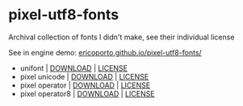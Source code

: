 # pixel-utf8-fonts
Archival collection of fonts I didn't make, see their individual license

See in engine demo: [ericoporto.github.io/pixel-utf8-fonts/](https://ericoporto.github.io/pixel-utf8-fonts/index.html)

- unifont | [DOWNLOAD](unifont/unifont-14.0.04.ttf) | [LICENSE](unifont/LICENSE.txt)
- pixel unicode | [DOWNLOAD](pixel_unicode/Pixel-UniCode.ttf) | [LICENSE](pixel_unicode/LICENSE.txt)
- pixel operator | [DOWNLOAD](pixeloperator/PixelOperator.ttf) | [LICENSE](pixeloperator/LICENSE.txt)
- pixel operator8 | [DOWNLOAD](pixeloperator8/PixelOperator8.ttf) | [LICENSE](pixeloperator8/LICENSE.txt)
